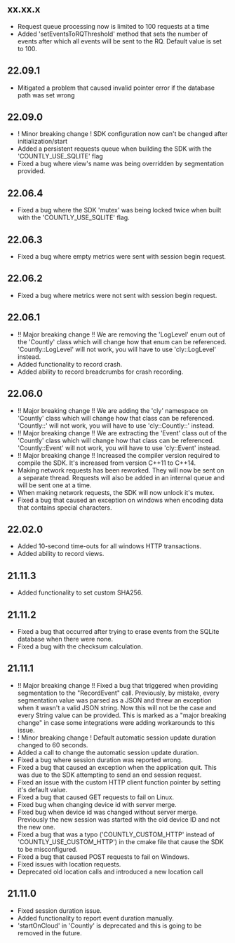 ## xx.xx.x
- Request queue processing now is limited to 100 requests at a time
- Added 'setEventsToRQThreshold' method that sets the number of events after which all events will be sent to the RQ. Default value is set to 100.

## 22.09.1
- Mitigated a problem that caused invalid pointer error if the database path was set wrong 

## 22.09.0
- ! Minor breaking change ! SDK configuration now can't be changed after initialization/start
- Added a persistent requests queue when building the SDK with the 'COUNTLY_USE_SQLITE' flag
- Fixed a bug where view's name was being overridden by segmentation provided.

## 22.06.4
- Fixed a bug where the SDK 'mutex' was being locked twice when built with the 'COUNTLY_USE_SQLITE' flag.

## 22.06.3
- Fixed a bug where empty metrics were sent with session begin request.

## 22.06.2
- Fixed a bug where metrics were not sent with session begin request.

## 22.06.1
- !! Major breaking change !! We are removing the 'LogLevel' enum out of the 'Countly' class which will change how that enum can be referenced. 'Countly::LogLevel' will not work, you will have to use 'cly::LogLevel' instead.
- Added functionality to record crash.
- Added ability to record breadcrumbs for crash recording.

## 22.06.0
- !! Major breaking change !! We are adding the 'cly' namespace on 'Countly' class which will change how that class can be referenced. 'Countly::' will not work, you will have to use 'cly::Countly::' instead.
- !! Major breaking change !! We are extracting the 'Event' class out of the 'Countly' class which will change how that class can be referenced. 'Countly::Event' will not work, you will have to use 'cly::Event' instead.
- !! Major breaking change !! Increased the compiler version required to compile the SDK. It's increased from version C++11 to C++14.
- Making network requests has been reworked. They will now be sent on a separate thread. Requests will also be added in an internal queue and will be sent one at a time.
- When making network requests, the SDK will now unlock it's mutex.
- Fixed a bug that caused an exception on windows when encoding data that contains special characters. 

## 22.02.0
- Added 10-second time-outs for all windows HTTP transactions.
- Added ability to record views.

## 21.11.3
- Added functionality to set custom SHA256.

## 21.11.2
- Fixed a bug that occurred after trying to erase events from the SQLite database when there were none.
- Fixed a bug with the checksum calculation.

## 21.11.1
- !! Major breaking change !! Fixed a bug that triggered when providing segmentation to the "RecordEvent" call. Previously, by mistake, every segmentation value was parsed as a JSON and threw an exception when it wasn't a valid JSON string. 
Now this will not be the case and every String value can be provided. This is marked as a "major breaking change" in case some integrations were adding workarounds to this issue.
- ! Minor breaking change ! Default automatic session update duration changed to 60 seconds.
- Added a call to change the automatic session update duration.
- Fixed a bug where session duration was reported wrong.
- Fixed a bug that caused an exception when the application quit. This was due to the SDK attempting to send an end session request.
- Fixed an issue with the custom HTTP client function pointer by setting it's default value.
- Fixed a bug that caused GET requests to fail on Linux.
- Fixed bug when changing device id with server merge.
- Fixed bug when device id was changed without server merge. Previously the new session was started with the old device ID and not the new one.
- Fixed a bug that was a typo ('COUNTLY_CUSTOM_HTTP' instead of 'COUNTLY_USE_CUSTOM_HTTP') in the cmake file that cause the SDK to be misconfigured. 
- Fixed a bug that caused POST requests to fail on Windows.
- Fixed issues with location requests.
- Deprecated old location calls and introduced a new location call

## 21.11.0
- Fixed session duration issue.
- Added functionality to report event duration manually.
- 'startOnCloud' in 'Countly' is deprecated and this is going to be removed in the future.

